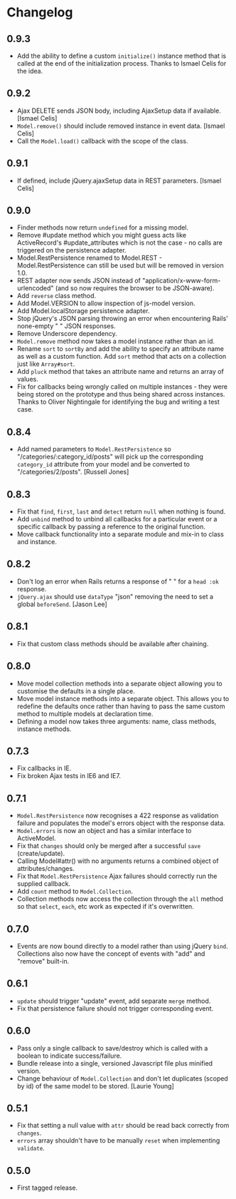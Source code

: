 # Changelog

## 0.9.3

* Add the ability to define a custom `initialize()` instance method that is called at the end of the initialization process. Thanks to Ismael Celis for the idea.

## 0.9.2

* Ajax DELETE sends JSON body, including AjaxSetup data if available. [Ismael Celis]
* `Model.remove()` should include removed instance in event data. [Ismael Celis]
* Call the `Model.load()` callback with the scope of the class.

## 0.9.1

* If defined, include jQuery.ajaxSetup data in REST parameters. [Ismael Celis]

## 0.9.0

* Finder methods now return `undefined` for a missing model.
* Remove #update method which you might guess acts like ActiveRecord's #update_attributes which is not the case - no calls are triggered on the persistence adapter.
* Model.RestPersistence renamed to Model.REST - Model.RestPersistence can still be used but will be removed in version 1.0.
* REST adapter now sends JSON instead of "application/x-www-form-urlencoded" (and so now requires the browser to be JSON-aware).
* Add `reverse` class method.
* Add Model.VERSION to allow inspection of js-model version.
* Add Model.localStorage persistence adapter.
* Stop jQuery's JSON parsing throwing an error when encountering Rails' none-empty " " JSON responses.
* Remove Underscore dependency.
* `Model.remove` method now takes a model instance rather than an id.
* Rename `sort` to `sortBy` and add the ability to specify an attribute name as well as a custom function. Add `sort` method that acts on a collection just like `Array#sort`.
* Add `pluck` method that takes an attribute name and returns an array of values.
* Fix for callbacks being wrongly called on multiple instances - they were being stored on the prototype and thus being shared across instances. Thanks to Oliver Nightingale for identifying the bug and writing a test case.

## 0.8.4

* Add named parameters to `Model.RestPersistence` so "/categories/:category_id/posts" will pick up the corresponding `category_id` attribute from your model and be converted to "/categories/2/posts". [Russell Jones]

## 0.8.3

* Fix that `find`, `first`, `last` and `detect` return `null` when nothing is found.
* Add `unbind` method to unbind all callbacks for a particular event or a specific callback by passing a reference to the original function.
* Move callback functionality into a separate module and mix-in to class and instance.

## 0.8.2

* Don't log an error when Rails returns a response of " " for a `head :ok` response.
* `jQuery.ajax` should use `dataType` "json" removing the need to set a global `beforeSend`. [Jason Lee]

## 0.8.1

* Fix that custom class methods should be available after chaining.

## 0.8.0

* Move model collection methods into a separate object allowing you to customise the defaults in a single place.
* Move model instance methods into a separate object. This allows you to redefine the defaults once rather than having to pass the same custom method to multiple models at declaration time.
* Defining a model now takes three arguments: name, class methods, instance methods.

## 0.7.3

* Fix callbacks in IE.
* Fix broken Ajax tests in IE6 and IE7.

## 0.7.1

* `Model.RestPersistence` now recognises a 422 response as validation failure and populates the model's errors object with the response data.
* `Model.errors` is now an object and has a similar interface to ActiveModel.
* Fix that `changes` should only be merged after a successful `save` (create/update).
* Calling Model#attr() with no arguments returns a combined object of attributes/changes.
* Fix that `Model.RestPersistence` Ajax failures should correctly run the supplied callback.
* Add `count` method to `Model.Collection`.
* Collection methods now access the collection through the `all` method so that `select`, `each`, etc work as expected if it's overwritten.

## 0.7.0

* Events are now bound directly to a model rather than using jQuery `bind`. Collections also now have the concept of events with "add" and "remove" built-in.

## 0.6.1

* `update` should trigger "update" event, add separate `merge` method.
* Fix that persistence failure should not trigger corresponding event.

## 0.6.0

* Pass only a single callback to save/destroy which is called with a boolean to indicate success/failure.
* Bundle release into a single, versioned Javascript file plus minified version.
* Change behaviour of `Model.Collection` and don't let duplicates (scoped by id) of the same model to be stored. [Laurie Young]

## 0.5.1

* Fix that setting a null value with `attr` should be read back correctly from `changes`.
* `errors` array shouldn't have to be manually `reset` when implementing `validate`.

## 0.5.0

* First tagged release.
